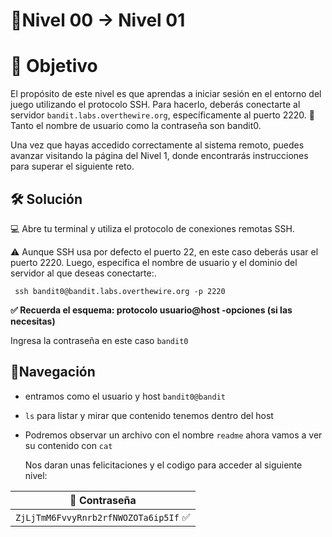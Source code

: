 # 🧩Nivel 00 → Nivel 01

# 🎯 Objetivo 

El propósito de este nivel es que aprendas a iniciar sesión en el entorno del juego utilizando el protocolo SSH.
Para hacerlo, deberás conectarte al servidor `bandit.labs.overthewire.org`, específicamente al puerto 2220.
🔐 Tanto el nombre de usuario como la contraseña son bandit0.

Una vez que hayas accedido correctamente al sistema remoto, puedes avanzar visitando la página del Nivel 1, donde encontrarás instrucciones para superar el siguiente reto.

## 🛠️ Solución ##
💻 Abre tu terminal y utiliza el protocolo de conexiones remotas SSH. 

⚠️ Aunque SSH usa por defecto el puerto 22, en este caso deberás usar el puerto 2220. 
Luego, especifica el nombre de usuario y el dominio del servidor al que deseas conectarte:.

     ssh bandit0@bandit.labs.overthewire.org -p 2220

__✅ Recuerda el esquema: protocolo usuario@host -opciones (si las necesitas)__

Ingresa la contraseña en este caso <code>bandit0</code>

## 🧭Navegación 
- entramos como el usuario y host <code>bandit0@bandit</code>
- <code>ls</code> para listar y mirar que contenido tenemos dentro del host
- Podremos observar un archivo con el nombre <code>readme</code> ahora vamos a ver su
  contenido con <code>cat</code>
      
  Nos daran unas felicitaciones y el codigo para acceder al siguiente nivel:
  
<div align="center">

| 🔐 Contraseña |
|:-------------:|
| `ZjLjTmM6FvvyRnrb2rfNWOZOTa6ip5If` ✅ |

</div>






